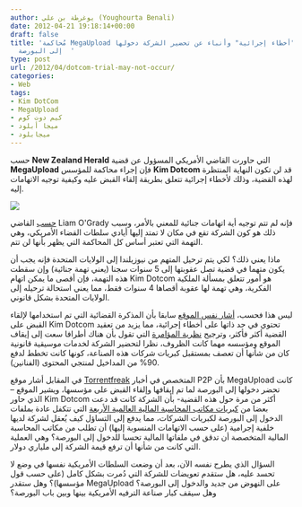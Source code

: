 ```yaml
---
author: يوغرطة بن علي (Youghourta Benali)
date: 2012-04-21 19:18:14+00:00
draft: false
title: 'مُحاكمة MegaUpload قد تُلغى بسبب "أخطاء إجرائية" وأنباء عن تحضير الشركة دخولها
  إلى البورصة  '
type: post
url: /2012/04/dotcom-trial-may-not-occur/
categories:
- Web
tags:
- Kim DotCom
- MegaUpload
- كيم دوت كوم
- ميجا أبلود
- ميجابلود
---
```


حسب **New Zealand Herald** التي حاورت القاضي الأمريكي المسؤول عن قضية **MegaUpload** فإن إجراء محاكمة للمؤسس **Kim Dotcom** قد لن تكون النهاية المنتظرة لهذه القضية، وذلك لأخطاء إجرائية تتعلق بطريقة إلقاء القبض عليه وكيفية توجيه الاتهامات إليه.




[![](http://www.it-scoop.com/wp-content/uploads/2012/04/megaupload-logo.png)
](http://www.it-scoop.com/wp-content/uploads/2012/04/megaupload-logo.png)




[حسب](http://www.nzherald.co.nz/business/news/article.cfm?c_id=3&objectid=10800409) القاضي Liam O'Grady فإنه لم تتم توجيه أية اتهامات جنائية للمعني بالأمر، وسبب ذلك هو كون الشركة تقع في مكان لا تمتد إليها أيادي سلطات القضاء الأمريكي، وهي التهمة التي تعتبر أساس كل المحاكمة التي يظهر بأنها لن تتم.




ماذا يعني ذلك؟ لكي يتم ترحيل المتهم من نيوزيلندا إلى الولايات المتحدة فإنه يجب أن يكون متهما في قضية تصل عقوبتها إلى 5 سنوات سجنا (يعني تهمة جنائية) وإن سقطت هذه التهمة، فإن أقصى ما يمكن اتهام Kim Dotcom هو أمور تتعلق بمسألة الملكية الفكرية، وهي تهمة لها عقوبة أقصاها 4 سنوات فقط، مما يعني استحالة ترحيله إلى الولايات المتحدة بشكل قانوني.




ليس هذا فحسب، [أشار نفس الموقع](http://www.nzherald.co.nz/technology/news/article.cfm?c_id=5&objectid=10792862#cb=fc2f5ef8ef62e2&origin=http%3A%2F%2Fwww.nzherald.co.nz%2Ff215328c26e283a&relation=parent.parent&transport=postmessage&type=resize&height=21&ackData[id]=1&width=90) سابقا بأن المذكرة القضائية التي تم استخدامها لإلقاء القبض على Kim Dotcom تحتوي في حد ذاتها على أخطاء إجرائية، مما يزيد من تعقيد القضية أكثر فأكثر، وترجيح [نظرية المؤامرة](http://www.it-scoop.com/2012/01/megaupload-shutdown/) التي تقول بأن هناك أطرافا سعت إلى إيقاف الموقع ومؤسسه مهما كانت الظروف، نظرا لتحضير الشركة لخدمات موسيقية قانونية كان من شأنها أن تعصف بمستقبل كبريات شركات هذه الصناعة، كونها كانت تخطط لدفع 90% من المداخيل لمنتجي المحتوى (الفنانين).




في المقابل أشار موقع [Torrentfreak](http://torrentfreak.com/megaupload-worked-on-a-multi-billion-dollar-ipo-120417/) المتخصص في أخبار P2P بأن MegaUpload كانت تحضر دخولها إلى البورصة لما تم إيقافها وإلقاء القبض على مؤسسها، ويشير الموقع –الذي حاور Kim Dotcom أكثر من مرة حول هذه القضية- بأن الشركة كانت قد دعت بعضا من [كبريات مكاتب المحاسبة المالية العالمية الأربعة](http://en.wikipedia.org/wiki/Big_Four_(audit_firms)) التي تتكفل عادة بملفات الدخول إلى البورصة لكبريات الشركات، مما يدفع إلى التساؤل كيف يُعقل لشركة لديها خلفية إجرامية (على حسب الاتهامات المنسوبة إليها) أن تطلب من مكاتب المحاسبة المالية المتخصصة أن تدقق في ملفاتها المالية تحسبا للدخول إلى البورصة؟ وهي العملية التي كانت من شأنها أن ترفع قيمة الشركة إلى ملياري دولار.




السؤال الذي يطرح نفسه الآن، بعد أن وضعت السلطات الأمريكية نفسها في وضع لا تحسد عليه، هل ستقدم تعويضات للشركة التي دُمرت بشكل كامل (على حسب قول مؤسسها)؟ وهل ستقدر MegaUpload على النهوض من جديد والدخول إلى البورصة؟ وهل سيقف كبار صناعة الترفيه الأمريكية بينها وبين باب البورصة؟

